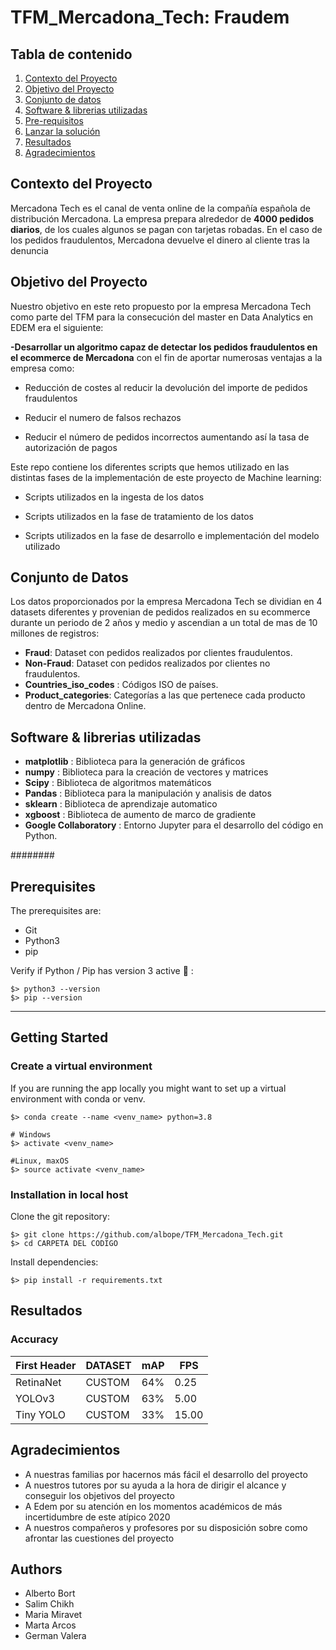 # TFM_Mercadona_Tech: Fraudem

## Tabla de contenido

1. [Contexto del Proyecto](#contexto)
2. [Objetivo del Proyecto](#objetivo)
3. [Conjunto de datos](#datasets)
4. [Software & librerias utilizadas](#software)
5. [Pre-requisitos](#software)
6. [Lanzar la solución](#gettingstarted)
7. [Resultados](#resultados)
8. [Agradecimientos](#agradecimientos)




## Contexto del Proyecto <a name="contexto"></a>

Mercadona Tech es el canal de venta online de la compañía española de distribución Mercadona. La empresa prepara alrededor de **4000 pedidos diarios**, de los cuales algunos se pagan con tarjetas robadas. En el caso de los pedidos fraudulentos, Mercadona devuelve el dinero al cliente tras la denuncia




## Objetivo del Proyecto <a name="objetivo"></a>

Nuestro objetivo en este reto propuesto por la empresa Mercadona Tech como parte del TFM para la consecución del master en Data Analytics en EDEM era el siguiente:

**-Desarrollar un algoritmo capaz de detectar los pedidos fraudulentos en el ecommerce de Mercadona** con el fin de aportar numerosas ventajas a la empresa como:

* Reducción de costes al reducir la devolución del importe de pedidos fraudulentos

* Reducir el numero de falsos rechazos

* Reducir el número de pedidos incorrectos aumentando así la tasa de autorización de pagos
 
 
 
 
Este repo contiene los diferentes scripts que hemos utilizado en las distintas fases de la implementación de este proyecto de Machine learning:

* Scripts utilizados en la ingesta de los datos
 
* Scripts utilizados en la fase de tratamiento de los datos
 
* Scripts utilizados en la fase de desarrollo e implementación del modelo utilizado
 



## Conjunto de Datos <a name="datasets"></a>

Los datos proporcionados por la empresa Mercadona Tech se dividian en 4 datasets diferentes y provenian de pedidos realizados en su ecommerce durante un periodo de 2 años y medio y ascendian a un total de mas de 10 millones de registros:


* **Fraud**: Dataset con pedidos realizados por clientes fraudulentos.
* **Non-Fraud**: Dataset con pedidos realizados por clientes no fraudulentos.
* **Countries_iso_codes** : Códigos ISO de países.
* **Product_categories**: Categorías a las que pertenece cada producto
dentro de Mercadona Online.




## Software & librerias utilizadas <a name="software"></a>

* **matplotlib** : Biblioteca para la generación de gráficos
* **numpy** : Biblioteca para la creación de vectores y matrices
* **Scipy** : Biblioteca de algoritmos matemáticos
* **Pandas** : Biblioteca para la manipulación y analisis de datos
* **sklearn** : Biblioteca de aprendizaje automatico
* **xgboost** : Biblioteca de aumento de marco de gradiente
* **Google Collaboratory** : Entorno Jupyter para el desarrollo del código en Python.

########

## Prerequisites <a name="Prerequisites"></a>

The prerequisites are:

- Git
- Python3
- pip

Verify if Python / Pip has version 3 active :snake: :

```
$> python3 --version
$> pip --version
```

----

## Getting Started <a name="gettingstarted"></a>


### **Create a virtual environment**

If you are running the app locally you might want to set up a virtual environment with conda or venv.

```
$> conda create --name <venv_name> python=3.8

# Windows
$> activate <venv_name>

#Linux, maxOS
$> source activate <venv_name>
```


### **Installation in local host**

Clone the git repository:
```
$> git clone https://github.com/albope/TFM_Mercadona_Tech.git
$> cd CARPETA DEL CODIGO
```

Install dependencies:
```
$> pip install -r requirements.txt
```




## Resultados <a name="resultados"></a>

### Accuracy 

| First Header  |    DATASET    |       mAP     |       FPS     | 
| ------------- | ------------- | ------------- | ------------- |
| RetinaNet     |    CUSTOM     |      64%      |      0.25     |
| YOLOv3        |    CUSTOM     |      63%      |      5.00     |
| Tiny YOLO     |    CUSTOM     |      33%      |      15.00    |




## Agradecimientos <a name="agradecimientos"></a>

* A nuestras familias por hacernos más fácil el desarrollo del proyecto
* A nuestros tutores por su ayuda a la hora de dirigir el alcance y conseguir los objetivos del proyecto
* A Edem por su atención en los momentos académicos de más incertidumbre de  este atípico 2020
* A nuestros compañeros y profesores por su disposición sobre como afrontar las cuestiones del proyecto



## Authors
- Alberto Bort
- Salim Chikh
- Maria Miravet
- Marta Arcos
- German Valera
